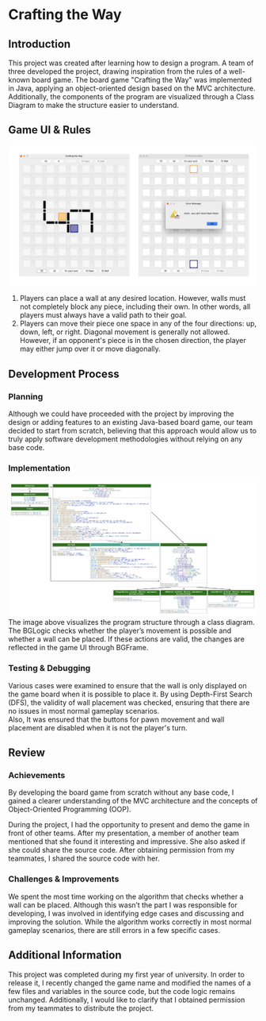 # Crafting the Way

## Introduction
This project was created after learning how to design a program.
A team of three developed the project, drawing inspiration from the rules of a well-known board game.
The board game "Crafting the Way" was implemented in Java, applying an object-oriented design based on the MVC architecture.
Additionally, the components of the program are visualized through a Class Diagram to make the structure easier to understand.


## Game UI & Rules

![Game UI](https://github.com/highlees/crafting-the-way/blob/main/game-ui.jpg)
1. Players can place a wall at any desired location. However, walls must not completely block any piece, including their own. In other words, all players must always have a valid path to their goal.
2. Players can move their piece one space in any of the four directions: up, down, left, or right. Diagonal movement is generally not allowed. However, if an opponent's piece is in the chosen direction, the player may either jump over it or move diagonally.


## Development Process

### Planning
Although we could have proceeded with the project by improving the design or adding features to an existing Java-based board game, 
our team decided to start from scratch, believing that this approach would allow us to truly apply software development methodologies without relying on any base code.

### Implementation
![Class Diagram](https://github.com/highlees/crafting-the-way/blob/main/class-diagram.png)
The image above visualizes the program structure through a class diagram.  
The BGLogic checks whether the player’s movement is possible and whether a wall can be placed. If these actions are valid, the changes are reflected in the game UI through BGFrame.

### Testing & Debugging
Various cases were examined to ensure that the wall is only displayed on the game board when it is possible to place it. 
By using Depth-First Search (DFS), the validity of wall placement was checked, 
ensuring that there are no issues in most normal gameplay scenarios.  
Also, It was ensured that the buttons for pawn movement and wall placement are disabled when it is not the player's turn.


## Review

### Achievements
By developing the board game from scratch without any base code, 
I gained a clearer understanding of the MVC architecture and the concepts of Object-Oriented Programming (OOP). 

During the project, I had the opportunity to present and demo the game in front of other teams. 
After my presentation, a member of another team mentioned that she found it interesting and impressive. 
She also asked if she could share the source code. After obtaining permission from my teammates, I shared the source code with her.

### Challenges & Improvements
We spent the most time working on the algorithm that checks whether a wall can be placed. 
Although this wasn’t the part I was responsible for developing, 
I was involved in identifying edge cases and discussing and improving the solution. 
While the algorithm works correctly in most normal gameplay scenarios, there are still errors in a few specific cases.


## Additional Information
  
This project was completed during my first year of university. In order to release it, I recently changed the game name and modified the names of a few files and variables in the source code, but the code logic remains unchanged.
Additionally, I would like to clarify that I obtained permission from my teammates to distribute the project.

